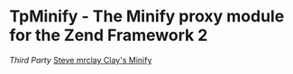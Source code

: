 # TpMinify - The Minify proxy module for the Zend Framework 2
_Third Party_ [Steve mrclay Clay's Minify](/mrclay/minify)
